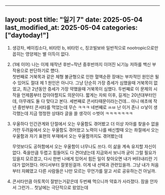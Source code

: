   ---
layout: post
title:  "일기 7"
date:   2025-05-04
last_modified_at: 2025-05-04
categories: ["daytoday!"]
---

1. 생강차, 베이킹소다, 비타민 b, 비타민 c, 징코빌보바
   일반적으로 nootropic으로만 꼽히는 영양제는 별 이득이 없다.

2. (1에 이어)
   나는 이제 재작년 후반~작년 중후반까지 이어진 뇌기능 저하를 백신 부작용으로 판단하기로 헀다.<br>
첫번째로 거북목과 같은 체형 불균형으로 인한 혈액순환 장애는 부차적인 원인은 될 수 있어도 절대 제 1 원인은 아니다. 그냥 단순히 가장 증세가 심했을때 거북목이 없었고, 최근 2년동안 증세가 가장 약했을때 거북목이 심했다.
두번째로 이 문제의 시작을 언제쯤부터 잡아야할지도 의문이다. 짧게는 자퇴 이후, 길게는 20년대부터인데, 아무래도 둘 다 맞다고 본다.
세번째로 콘서타때문이라는건데... 아니 애초에 작년 중반부터 콘서타를 먹었는데 무슨 ㅋㅋㅋ
네번쨰로 ㅛㅂ 난 이거 존나 ㅁ낳이 생각했는데 지금 멍청한 상태라 글을 쓸 생각이 ㅇ벗어 ㅋㅋㅋㅋㅋㅋㅋ

3. 우울하다
   인간관계와 단절에서 오는 우울함도 겪어봤고
   더 이상 자아를 찾을수 없을거란 두려움에서 오는 우울함도 겪어왔고
   노력이 나를 배신할때 오는 좌절에서 오는 우울함과
   자기 표현의 부재에서 오는 우울함까지도 겪어봤는데

   무엇보다도 공허함에서 오는 우울함이 너무나도 쓰다. 이 삶을 계속 유지할 자신이 없다. 죽을만큼 두렵고 힘들어도 다 견뎌냈는데
   지금와서 보니까 굳이 그럴 필요가 있을지 모르겠고, 다시 한번 나에게 있어서 힘든 일이 찾아오면 내가 버텨내리란 기대가 없어졌다. 어디서부터 잘못된걸까. 이게 내 선택과 관련있을까. 그냥 내가 처음부터 자폐였고 다른 사람들은 나만 모르는 무언가를 알고 서로 공유하는건 아닐까.

4. 콘서타만큼 아토목이 잘받는거같은데 두번째 먹으니까 약효가 사라졌다. 잠을 안자서 그런가... 첫날에는 극단적으로 왔었는데
